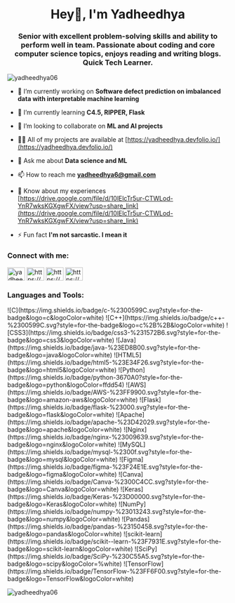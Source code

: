 <h1 align="center">Hey👋, I'm Yadheedhya</h1>
<h3 align="center">Senior with excellent problem-solving skills and ability to perform well in team. Passionate about coding and core computer science topics, enjoys reading and writing blogs. Quick Tech Learner.</h3>

<p align="left"> <img src="https://komarev.com/ghpvc/?username=yadheedhya06&label=Profile%20views&color=0e75b6&style=flat" alt="yadheedhya06" /> </p>

- 🔭 I’m currently working on **Software defect prediction on imbalanced data with interpretable machine learning**

- 🌱 I’m currently learning **C4.5, RIPPER, Flask**

- 👯 I’m looking to collaborate on **ML and AI projects**

- 👨‍💻 All of my projects are available at [https://yadheedhya.devfolio.io/](https://yadheedhya.devfolio.io/)

- 💬 Ask me about **Data science and ML**

- 📫 How to reach me **yadheedhya6@gmail.com**

- 📄 Know about my experiences [https://drive.google.com/file/d/10lElcTr5ur-CTWLod-YnR7wksKGXgwFX/view?usp=share_link](https://drive.google.com/file/d/10lElcTr5ur-CTWLod-YnR7wksKGXgwFX/view?usp=share_link)

- ⚡ Fun fact **I'm not sarcastic. I mean it**

<h3 align="left">Connect with me:</h3>
<p align="left">
<a href="https://twitter.com/yadheedhya" target="blank"><img align="center" src="https://raw.githubusercontent.com/rahuldkjain/github-profile-readme-generator/master/src/images/icons/Social/twitter.svg" alt="yadheedhya" height="30" width="40" /></a>
<a href="https://www.linkedin.com/in/yadheedhya-i-64b153191/" target="blank"><img align="center" src="https://raw.githubusercontent.com/rahuldkjain/github-profile-readme-generator/master/src/images/icons/Social/linked-in-alt.svg" alt="https://www.linkedin.com/in/yadheedhya-i-64b153191/" height="30" width="40" /></a>
<a href="https://www.instagram.com/yadheedhya.i/" target="blank"><img align="center" src="https://raw.githubusercontent.com/rahuldkjain/github-profile-readme-generator/master/src/images/icons/Social/instagram.svg" alt="https://www.instagram.com/yadheedhya.i/" height="30" width="40" /></a>
<a href="https://www.youtube.com/@yadheedhya.i7472" target="blank"><img align="center" src="https://raw.githubusercontent.com/rahuldkjain/github-profile-readme-generator/master/src/images/icons/Social/youtube.svg" alt="https://www.youtube.com/@yadheedhya.i7472" height="30" width="40" /></a>
</p>

<h3 align="left">Languages and Tools:</h3>
![C](https://img.shields.io/badge/c-%2300599C.svg?style=for-the-badge&logo=c&logoColor=white) ![C++](https://img.shields.io/badge/c++-%2300599C.svg?style=for-the-badge&logo=c%2B%2B&logoColor=white) ![CSS3](https://img.shields.io/badge/css3-%231572B6.svg?style=for-the-badge&logo=css3&logoColor=white) ![Java](https://img.shields.io/badge/java-%23ED8B00.svg?style=for-the-badge&logo=java&logoColor=white) ![HTML5](https://img.shields.io/badge/html5-%23E34F26.svg?style=for-the-badge&logo=html5&logoColor=white) ![Python](https://img.shields.io/badge/python-3670A0?style=for-the-badge&logo=python&logoColor=ffdd54) ![AWS](https://img.shields.io/badge/AWS-%23FF9900.svg?style=for-the-badge&logo=amazon-aws&logoColor=white) ![Flask](https://img.shields.io/badge/flask-%23000.svg?style=for-the-badge&logo=flask&logoColor=white) ![Apache](https://img.shields.io/badge/apache-%23D42029.svg?style=for-the-badge&logo=apache&logoColor=white) ![Nginx](https://img.shields.io/badge/nginx-%23009639.svg?style=for-the-badge&logo=nginx&logoColor=white) ![MySQL](https://img.shields.io/badge/mysql-%2300f.svg?style=for-the-badge&logo=mysql&logoColor=white) 	![Figma](https://img.shields.io/badge/figma-%23F24E1E.svg?style=for-the-badge&logo=figma&logoColor=white) ![Canva](https://img.shields.io/badge/Canva-%2300C4CC.svg?style=for-the-badge&logo=Canva&logoColor=white) ![Keras](https://img.shields.io/badge/Keras-%23D00000.svg?style=for-the-badge&logo=Keras&logoColor=white) ![NumPy](https://img.shields.io/badge/numpy-%23013243.svg?style=for-the-badge&logo=numpy&logoColor=white) ![Pandas](https://img.shields.io/badge/pandas-%23150458.svg?style=for-the-badge&logo=pandas&logoColor=white) ![scikit-learn](https://img.shields.io/badge/scikit--learn-%23F7931E.svg?style=for-the-badge&logo=scikit-learn&logoColor=white) ![SciPy](https://img.shields.io/badge/SciPy-%230C55A5.svg?style=for-the-badge&logo=scipy&logoColor=%white) ![TensorFlow](https://img.shields.io/badge/TensorFlow-%23FF6F00.svg?style=for-the-badge&logo=TensorFlow&logoColor=white)

<p><img align="center" src="https://github-readme-stats.vercel.app/api/top-langs?username=yadheedhya06&show_icons=true&locale=en&layout=compact" alt="yadheedhya06" /></p>


